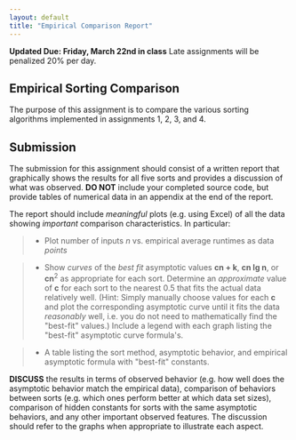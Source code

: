 ```yaml
---
layout: default
title: "Empirical Comparison Report"
---
```


**Updated Due: Friday, March 22nd in class** Late assignments will be penalized 20% per day.

Empirical Sorting Comparison
----------------------------

The purpose of this assignment is to compare the various sorting algorithms implemented in assignments 1, 2, 3, and 4.

Submission
----------

The submission for this assignment should consist of a written report that graphically shows the results for all five sorts and provides a discussion of what was observed. **DO NOT** include your completed source code, but provide tables of numerical data in an appendix at the end of the report.

The report should include *meaningful* plots (e.g. using Excel) of all the data showing *important* comparison characteristics. In particular:

> -   Plot number of inputs *n* vs. empirical average runtimes as data *points*
	
> -   Show *curves* of the *best fit* asymptotic values **cn + k**, **cn lg n**, or **cn**<sup>2</sup> as appropriate for each sort. Determine an *approximate* value of **c** for each sort to the nearest 0.5 that fits the actual data relatively well. (Hint: Simply manually choose values for each **c** and plot the corresponding asymptotic curve until it fits the data *reasonably* well, i.e. you do not need to mathematically find the "best-fit" values.) Include a legend with each graph listing the "best-fit" asymptotic curve formula's.
	
> -   A table listing the sort method, asymptotic behavior, and empirical asymptotic formula with "best-fit" constants.
	
**DISCUSS** the results in terms of observed behavior (e.g. how well does the asymptotic behavior match the empirical data), comparison of behaviors between sorts (e.g. which ones perform better at which data set sizes), comparison of hidden constants for sorts with the same asymptotic behaviors, and any other important observed features. The discussion should refer to the graphs when appropriate to illustrate each aspect.

